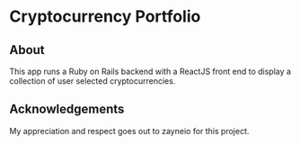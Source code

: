 # Cryptocurrency Portfolio

## About
This app runs a Ruby on Rails backend with a ReactJS front end to display a collection of user selected cryptocurrencies.

## Acknowledgements
My appreciation and respect goes out to zayneio for this project.